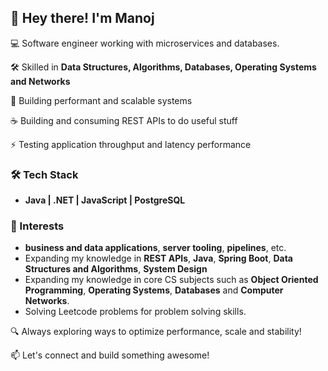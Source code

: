 ## 👋 Hey there! I'm Manoj

💻 Software engineer working with microservices and databases.  

🛠️ Skilled in **Data Structures, Algorithms, Databases, Operating Systems and Networks**

🔗 Building performant and scalable systems

☕️ Building and consuming REST APIs to do useful stuff

⚡ Testing application throughput and latency performance  

### 🛠 Tech Stack
- **Java | .NET | JavaScript | PostgreSQL**  

### 🚀 Interests  
- **business and data applications**, **server tooling**, **pipelines**, etc.
- Expanding my knowledge in **REST APIs**, **Java**, **Spring Boot**, **Data Structures and Algorithms**, **System Design**
- Expanding my knowledge in core CS subjects such as **Object Oriented Programming**, **Operating Systems**, **Databases** and **Computer Networks**.
- Solving Leetcode problems for problem solving skills.

🔍 Always exploring ways to optimize performance, scale and stability!

📫 Let's connect and build something awesome!
